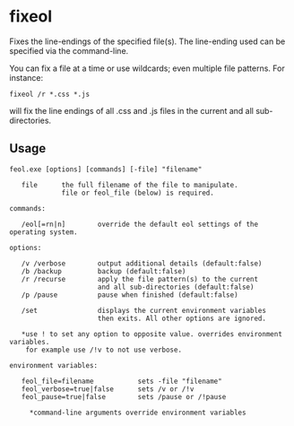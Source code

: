 # fixeol

Fixes the line-endings of the specified file(s). The line-ending used can be specified via the command-line.

You can fix a file at a time or use wildcards; even multiple file patterns. For instance:

    fixeol /r *.css *.js

will fix the line endings of all .css and .js files in the current and all sub-directories.

## Usage

    feol.exe [options] [commands] [-file] "filename"
    
       file      the full filename of the file to manipulate.
                 file or feol_file (below) is required.
    
    commands:
    
       /eol[=rn|n]        override the default eol settings of the operating system.
    
    options:
    
       /v /verbose        output additional details (default:false)
       /b /backup         backup (default:false)
       /r /recurse        apply the file pattern(s) to the current
                          and all sub-directories (default:false)
       /p /pause          pause when finished (default:false)
    
       /set               displays the current environment variables
                          then exits. All other options are ignored.
    
       *use ! to set any option to opposite value. overrides environment variables.
        for example use /!v to not use verbose.
    
    environment variables:
    
       feol_file=filename           sets -file "filename"
       feol_verbose=true|false      sets /v or /!v
       feol_pause=true|false        sets /pause or /!pause
    
         *command-line arguments override environment variables
